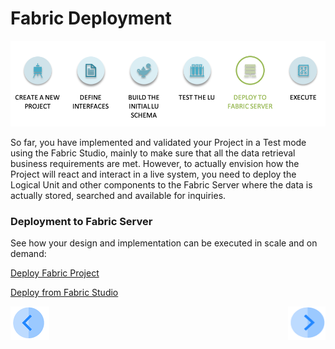 # Fabric Deployment

![](/academy/03_fabric_basic_LU/images/fabric_main_flow_07.png)

So far, you have implemented and validated your Project in a Test mode using the Fabric Studio, mainly to make sure that all the data retrieval business requirements are met. However, to actually envision how the Project will react and interact in a live system, you need to deploy the Logical Unit and other components to the Fabric Server where the data is actually stored, searched and available for inquiries.

 

### Deployment to Fabric Server

See how your design and implementation can be executed in scale and on demand:

[Deploy Fabric Project]()

[Deploy from Fabric Studio]()

<!--Awaits the Git load of deployment documents-->

 [![Previous](/articles/images/Previous.png)](/academy/03_fabric_basic_LU/06_table_population_and_sync_strategies.md)[<img align="right" width="60" height="54" src="/articles/images/Next.png">](/academy/03_fabric_basic_LU/08_quiz.md)

 
